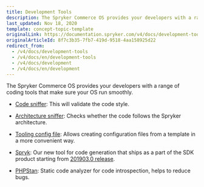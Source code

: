 ```yaml
---
title: Development Tools
description: The Spryker Commerce OS provides your developers with a range of coding tools that make sure your OS run smoothly
last_updated: Nov 18, 2020
template: concept-topic-template
originalLink: https://documentation.spryker.com/v4/docs/development-tools
originalArticleId: 8f7c3b35-7fb7-419d-9518-4aa158925d22
redirect_from:
  - /v4/docs/development-tools
  - /v4/docs/en/development-tools
  - /v4/docs/development
  - /v4/docs/en/development
---
```


The Spryker Commerce OS provides your developers with a range of coding tools that make sure your OS run smoothly.

- [Code sniffer](/docs/scos/user/features/{{page.version}}/sdk/development-tools/code-sniffer.html): This will validate the code style.

- [Architecture sniffer](/docs/scos/user/features/{{page.version}}/sdk/development-tools/architecture-sniffer.html): Checks whether the code follows the Spryker architecture.

- [Tooling config file](/docs/scos/user/features/{{page.version}}/sdk/development-tools/tooling-config-file.html): Allows creating configuration files from a template in a more convenient way.

- [Spryk](/docs/scos/user/features/{{page.version}}/sdk/spryk-code-generator.html): Our new tool for code generation that ships as a part of the SDK product starting from [201903.0 release](/docs/scos/user/about-spryker/{{page.version}}/releases/release-notes/release-notes-201903.0/release-notes-201903.0.html).

- [PHPStan](/docs/scos/user/features/{{page.version}}/sdk/development-tools/phpstan.html): Static code analyzer for code introspection, helps to reduce bugs.
